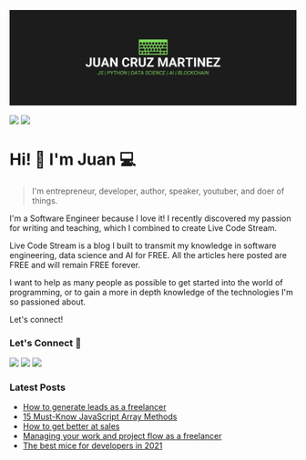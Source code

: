 !["Juan Cruz Martinez: Founder & Author of Live Code Stream"](https://raw.githubusercontent.com/bajcmartinez/bajcmartinez/master/images/banner.jpg)

[![](https://komarev.com/ghpvc/?username=bajcmartinez&color=blue&label=Profile%20Views)](https://github.com/bajcmartinez)
[![](https://img.shields.io/github/followers/bajcmartinez?label=GitHub%20Followers)](https://github.com/bajcmartinez)

# Hi! 👋 I'm Juan 💻

> I'm entrepreneur, developer, author, speaker, youtuber, and doer of things.

I'm a Software Engineer because I love it! I recently discovered my passion for writing and teaching, which I combined to create Live Code Stream.

Live Code Stream is a blog I built to transmit my knowledge in software engineering, data science and AI for FREE. All the articles here posted are FREE and will remain FREE forever.

I want to help as many people as possible to get started into the world of programming, or to gain a more in depth knowledge of the technologies I'm so passioned about.

Let's connect!

### Let's Connect 🔗

[![](https://img.shields.io/badge/linkedin-%230077B5.svg?&style=for-the-badge&logo=linkedin&logoColor=white0e76a8)](https://www.linkedin.com/in/bajcmartinez/)
[![](https://img.shields.io/badge/twitter-%230077B5.svg?&style=for-the-badge&logo=twitter&logoColor=white&color=00acee)](https://twitter.com/bajcmartinez)
[![](https://img.shields.io/badge/linktree-%230077B5.svg?&style=for-the-badge&logo=newsletter&logoColor=white&color=8a3ab9)](https://linktr.ee/bajcmartinez)

### Latest Posts
<!-- BLOG-POST-LIST:START -->
- [How to generate leads as a freelancer](https://livecodestream.dev/post/how-to-generate-leads-as-a-freelancer/)
- [15 Must-Know JavaScript Array Methods](https://livecodestream.dev/post/15-must-know-javascript-array-methods/)
- [How to get better at sales](https://livecodestream.dev/post/how-to-get-better-at-sales/)
- [Managing your work and project flow as a freelancer](https://livecodestream.dev/post/managing-your-work-and-project-flow-as-a-freelancer/)
- [The best mice for developers in 2021](https://livecodestream.dev/post/best-programming-mice/)
<!-- BLOG-POST-LIST:END -->
